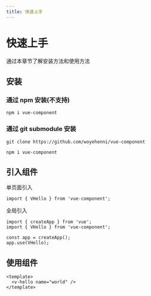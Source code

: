 ```yaml
---
title: 快速上手
---
```


# 快速上手

通过本章节了解安装方法和使用方法

## 安装

### 通过 npm 安装(不支持)

```
npm i vue-component
```

### 通过 git submodule 安装

```
git clone https://github.com/woyehenni/vue-component

npm i vue-component
```

## 引入组件

单页面引入

```
import { VHello } from 'vue-component';

```

全局引入

```
import { createApp } from 'vue';
import { VHello } from 'vue-component';

const app = createApp();
app.use(VHello);
```

## 使用组件

```
<template>
  <v-hello name="world" />
</template>
```
